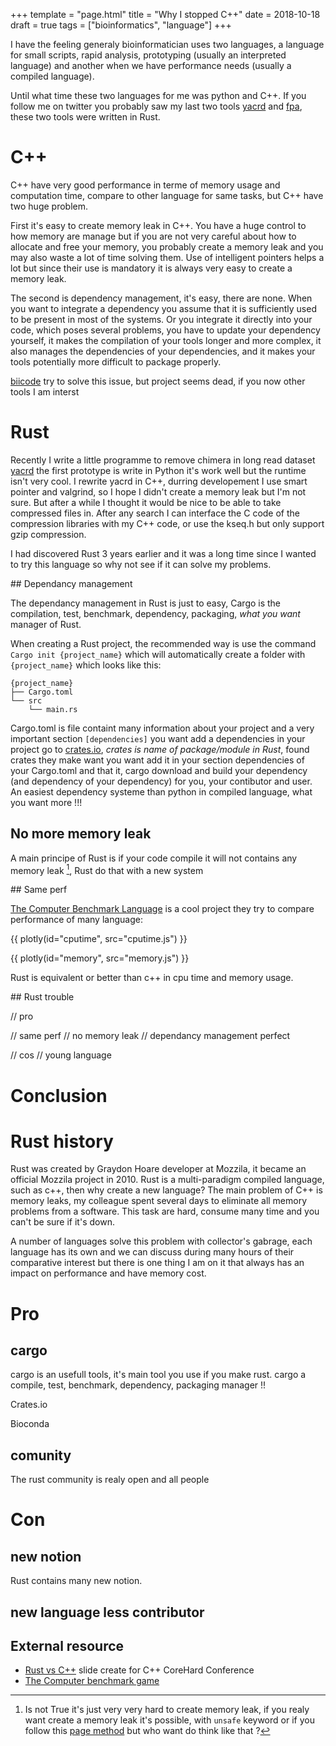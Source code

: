 +++
template = "page.html"
title = "Why I stopped C++"
date =  2018-10-18
draft = true
tags = ["bioinformatics", "language"]
+++

I have the feeling generaly bioinformatician uses two languages, a language for small scripts, rapid analysis, prototyping (usually an interpreted language) and another when we have performance needs (usually a compiled language).

Until what time these two languages for me was python and C++. If you follow me on twitter you probably saw my last two tools [yacrd](https://github.com/natir/yacrd) and [fpa](https://github.com/natir/fpa), these two tools were written in Rust.

# C++

C++ have very good performance in terme of memory usage and computation time, compare to other language for same tasks, but C++ have two huge problem.

First it's easy to create memory leak in C++. You have a huge control to how memory are manage but if you are not very careful about how to allocate and free your memory, you probably create a memory leak and you may also waste a lot of time solving them. Use of intelligent pointers helps a lot but since their use is mandatory it is always very easy to create a memory leak.

The second is dependency management, it's easy, there are none. When you want to integrate a dependency you assume that it is sufficiently used to be present in most of the systems. Or you integrate it directly into your code, which poses several problems, you have to update your dependency yourself, it makes the compilation of your tools longer and more complex, it also manages the dependencies of your dependencies, and it makes your tools potentially more difficult to package properly.

[biicode](https://biicode.github.io/biicode/) try to solve this issue, but project seems dead, if you now other tools I am interst

# Rust

Recently I write a little programme to remove chimera in long read dataset [yacrd](https://github.com/natir/yacrd) the first prototype is write in Python it's work well but the runtime isn't very cool. I rewrite yacrd in C++, durring developement I use smart pointer and valgrind, so I hope I didn't create a memory leak but I'm not sure. But after a while I thought it would be nice to be able to take compressed files in. After any search I can interface the C code of the compression libraries with my C++ code, or use the kseq.h but only support gzip compression.

I had discovered Rust 3 years earlier and it was a long time since I wanted to try this language so why not see if it can solve my problems. 

## Dependancy management

The dependancy management in Rust is just to easy, Cargo is the compilation, test, benchmark, dependency, packaging, *what you want* manager of Rust. 

When creating a Rust project, the recommended way is use the command `Cargo init {project_name}` which will automatically create a folder with `{project_name}` which looks like this:

```
{project_name}
├── Cargo.toml
└── src
    └── main.rs
```

Cargo.toml is file containt many information about your project and a very important section `[dependencies]` you want add a dependencies in your project go to [crates.io](https://crates.io), *crates is name of package/module in Rust*, found crates they make want you want add it in your section dependencies of your Cargo.toml and that it, cargo download and build your dependency (and dependency of your dependency) for you, your contibutor and user. An easiest dependency systeme than python in compiled language, what you want more !!!

## No more memory leak

A main principe of Rust is if your code compile it will not contains any memory leak [^1], Rust do that with a new system  


## Same perf

[The Computer Benchmark Language](https://benchmarksgame-team.pages.debian.net/benchmarksgame/) is a cool project they try to compare performance of many language:

{{ plotly(id="cputime", src="cputime.js") }}

{{ plotly(id="memory", src="memory.js") }}

Rust is equivalent or better than c++ in cpu time and memory usage.


## Rust trouble

// pro

// same perf
// no memory leak
// dependancy management perfect

// cos
// young language


# Conclusion

# Rust history

Rust was created by Graydon Hoare developer at Mozzila, it became an official Mozzila project in 2010. Rust is a multi-paradigm compiled language, such as c++, then why create a new language? The main problem of C++ is memory leaks, my colleague spent several days to eliminate all memory problems from a software. This task are hard, consume many time and you can't be sure if it's down.

A number of languages solve this problem with collector's gabrage, each language has its own and we can discuss during many hours of their comparative interest but there is one thing I am on it that always has an impact on performance and have memory cost.

# Pro 


## cargo

cargo is an usefull tools, it's main tool you use if you make rust. cargo a compile, test, benchmark, dependency, packaging manager !!


Crates.io

Bioconda

## comunity

The rust community is realy open and all people 

# Con

## new notion

Rust contains many new notion.

## new language less contributor

## External resource

- [Rust vs C++](https://www.slideshare.net/corehard_by/rust-vs-c) slide create for C++ CoreHard Conference
- [The Computer benchmark game](https://benchmarksgame-team.pages.debian.net/benchmarksgame/)


[^1]: Is not True it's just very very hard to create memory leak, if you realy want create a memory leak it's possible, with `unsafe` keyword or if you follow this [page method](https://doc.rust-lang.org/nomicon/leaking.html) but who want do think like that ? 

